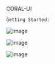 CORAL-UI

	Getting Started:

![image](https://user-images.githubusercontent.com/65384355/143438677-16d8ae4c-3882-450c-b8b2-d0931970540b.png)

![image](https://user-images.githubusercontent.com/65384355/143673180-31cb05ca-f03d-48c8-9bd0-ecfac70ce693.png)

![image](https://user-images.githubusercontent.com/65384355/143673225-09f1e396-44ab-4794-9ffa-115550b2b713.png)
